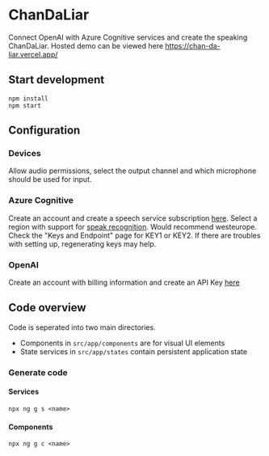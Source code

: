 # ChanDaLiar
Connect OpenAI with Azure Cognitive services and create the speaking ChanDaLiar.
Hosted demo can be viewed here https://chan-da-liar.vercel.app/

## Start development
```
npm install
npm start
```

## Configuration

### Devices
Allow audio permissions, select the output channel and which microphone should be used for input.

### Azure Cognitive
Create an account and create a speech service subscription [here](https://portal.azure.com/#create/Microsoft.CognitiveServicesSpeechServices).
Select a region with support for [speak recognition](https://learn.microsoft.com/en-us/azure/cognitive-services/speech-service/regions). 
Would recommend westeurope.
Check the "Keys and Endpoint" page for KEY1 or KEY2. If there are troubles with setting up, regenerating keys may help. 

### OpenAI
Create an account with billing information and create an API Key [here](https://platform.openai.com/account/api-keys)

## Code overview
Code is seperated into two main directories.
- Components in `src/app/components` are for visual UI elements
- State services in `src/app/states` contain persistent application state

### Generate code

#### Services
```
npx ng g s <name>
```

#### Components
```
npx ng g c <name>
```
